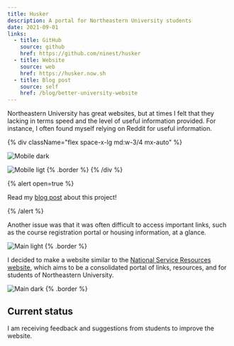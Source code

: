 ```yaml
---
title: Husker
description: A portal for Northeastern University students
date: 2021-09-01
links:
  - title: GitHub
    source: github
    href: https://github.com/ninest/husker
  - title: Website
    source: web
    href: https://husker.now.sh
  - title: Blog post
    source: self
    href: /blog/better-university-website
---
```



Northeastern University has great websites, but at times I felt that they lacking in terms speed and the level of useful information provided. For instance, I often found myself relying on Reddit for useful information.

{% div className="flex space-x-lg md:w-3/4 mx-auto" %}

  ![Mobile dark](/images/projects/husker/mobile-dark.png)

![Mobile ligt](/images/projects/husker/mobile-light.png) {% .border %}
{% /div %}

{% alert open=true %}

Read my [blog post](/blog/better-university-website) about this project!

{% /alert %}

Another issue was that it was often difficult to access important links, such as the course registration portal or housing information, at a glance.


![Main light](/images/projects/husker/main-light.png) {% .border %}

I decided to make a website similar to the [National Service Resources website](/project/nsr), which aims to be a consolidated portal of links, resources, and for students of Northeastern University.

![Main dark](/images/projects/husker/main-dark.png) {% .border %}

## Current status

I am receiving feedback and suggestions from students to improve the website.
